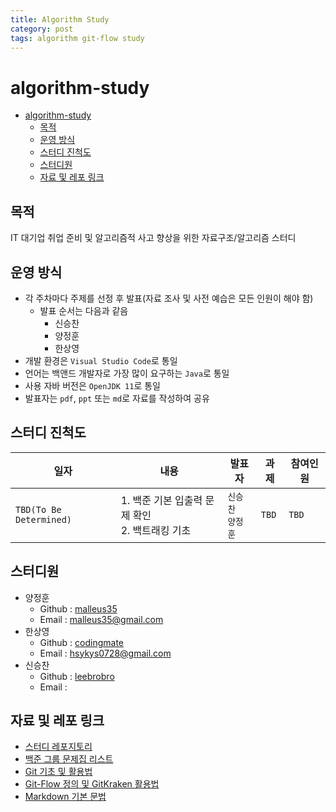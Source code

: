 ```yaml
---
title: Algorithm Study
category: post
tags: algorithm git-flow study
---
```

# algorithm-study
- [algorithm-study](#algorithm-study)
  - [목적](#목적)
  - [운영 방식](#운영-방식)
  - [스터디 진척도](#스터디-진척도)
  - [스터디원](#스터디원)
  - [자료 및 레포 링크](#자료-및-레포-링크)

## 목적
IT 대기업 취업 준비 및 알고리즘적 사고 향상을 위한 자료구조/알고리즘 스터디

## 운영 방식
- 각 주차마다 주제를 선정 후 발표(자료 조사 및 사전 예습은 모든 인원이 해야 함)
  - 발표 순서는 다음과 같음
    - 신승찬
    - 양정훈
    - 한상영
- 개발 환경은 `Visual Studio Code`로 통일
- 언어는 백앤드 개발자로 가장 많이 요구하는 `Java`로 통일
- 사용 자바 버전은 `OpenJDK 11`로 통일
- 발표자는 `pdf`, `ppt` 또는 `md`로 자료를 작성하여 공유
## 스터디 진척도
| 일자                    | 내용                                               | 발표자               | 과제  | 참여인원 |
| ----------------------- | -------------------------------------------------- | -------------------- | ----- | -------- |
| `TBD(To Be Determined)` | 1. 백준 기본 입출력 문제 확인<br> 2. 백트래킹 기초 | `신승찬`<br>`양정훈` | `TBD` | `TBD`    |
   
## 스터디원
- 양정훈
  - Github : [malleus35](https://github.com/malleus35)
  - Email : malleus35@gmail.com
- 한상영
  - Github : [codingmate](https://github.com/codingmate) 
  - Email : hsykys0728@gmail.com
- 신승찬
  - Github : [leebrobro](https://github.com/leebrobro)
  - Email : 

## 자료 및 레포 링크
  - [스터디 레포지토리](https://github.com/codingtest-break/algorithm-study)
  - [백준 그룹 문제집 리스트](https://www.acmicpc.net/group/workbook/14867)
  - [Git 기초 및 활용법](./doc/git/git.md)
  - [Git-Flow 정의 및 GitKraken 활용법](./doc/git/git-flow.md)
  - [Markdown 기본 문법](https://heropy.blog/2017/09/30/markdown/)